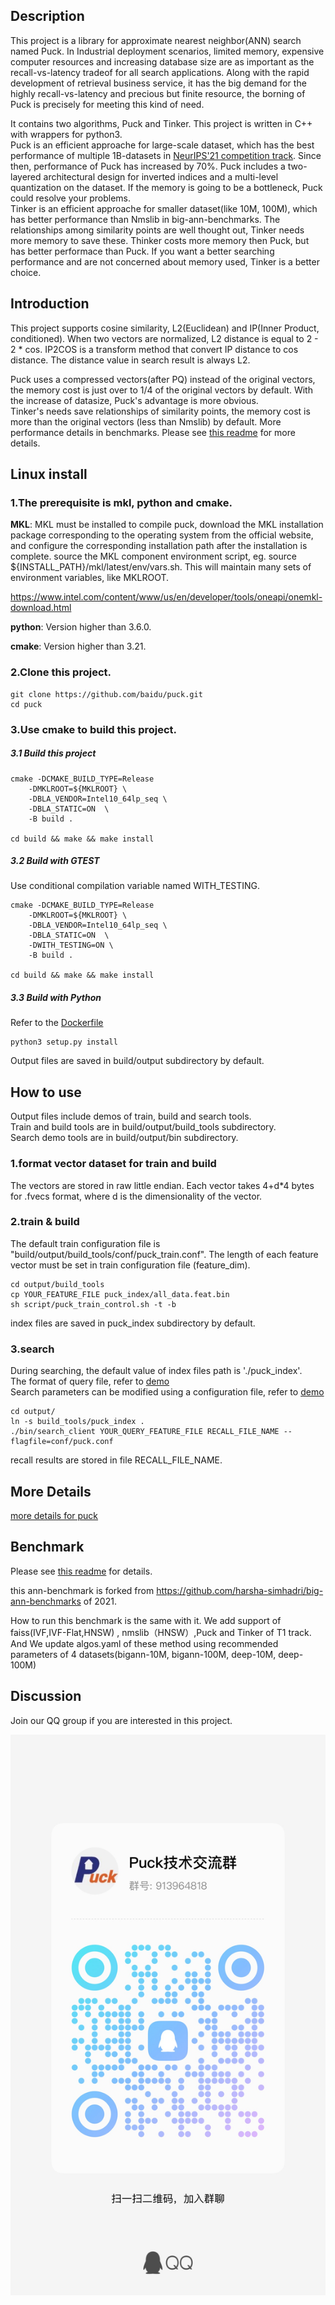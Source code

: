 ## Description
This project is a library for approximate nearest neighbor(ANN) search named Puck.
In Industrial deployment scenarios, limited memory, expensive computer resources and increasing database size are as important as the recall-vs-latency tradeof for all search applications.
Along with the rapid development of retrieval business service, it has the big demand for the highly recall-vs-latency and precious but finite resource, the borning of Puck is precisely for meeting this kind of need.

It contains two algorithms, Puck and Tinker. 
This project is written in C++ with wrappers for python3.  
Puck is an efficient approache for large-scale dataset, which has the best performance of multiple 1B-datasets in [NeurIPS'21 competition track](https://github.com/harsha-simhadri/big-ann-benchmarks/blob/main/neurips21/t1_t2/README.md#results-for-t1).
Since then, performance of Puck has increased by 70%. 
Puck includes a two-layered architectural design for inverted indices and a multi-level quantization on the dataset.
If the memory is going to be a bottleneck, Puck could resolve your problems.  
Tinker is an efficient approache for smaller dataset(like 10M, 100M), which has better performance than Nmslib in big-ann-benchmarks. 
The relationships among similarity points are well thought out, Tinker needs more memory to save these. Thinker costs more memory then Puck, but has better performace than Puck. If you want a better searching performance and are not concerned about memory used, Tinker is a better choice.

## Introduction

This project supports cosine similarity, L2(Euclidean) and IP(Inner Product, conditioned).
When two vectors are normalized, L2 distance is equal to 2 - 2 * cos.
IP2COS is a transform method that convert IP distance to cos distance.
The distance value in search result is always L2.  

Puck uses a compressed vectors(after PQ) instead of the original vectors, the memory cost is just over to 1/4 of the original vectors by default.
With the increase of datasize, Puck's advantage is more obvious.  
Tinker's needs save relationships of similarity points, the memory cost is more than the original vectors (less than Nmslib) by default.
More performance details in benchmarks. Please see [this readme](./ann-benchmarks/README.md) for more details.

## Linux install

### 1.The prerequisite is mkl, python and cmake.
**MKL**:  MKL must be installed to compile puck, download the MKL installation package corresponding to the operating system from the official website, and configure the corresponding installation path after the installation is complete.
source the MKL component environment script, eg. source ${INSTALL_PATH}/mkl/latest/env/vars.sh. This will maintain many sets of environment variables, like MKLROOT.

https://www.intel.com/content/www/us/en/developer/tools/oneapi/onemkl-download.html

**python**: Version higher than 3.6.0.

**cmake**:  Version higher than 3.21.
### 2.Clone this project.
````shell
git clone https://github.com/baidu/puck.git
cd puck
````

### 3.Use cmake to build this project.
##### 3.1 Build this project
````shell
cmake -DCMAKE_BUILD_TYPE=Release 
    -DMKLROOT=${MKLROOT} \
    -DBLA_VENDOR=Intel10_64lp_seq \
    -DBLA_STATIC=ON  \
    -B build .

cd build && make && make install
````
##### 3.2 Build with GTEST 
Use conditional compilation variable named WITH_TESTING.
````shell
cmake -DCMAKE_BUILD_TYPE=Release 
    -DMKLROOT=${MKLROOT} \
    -DBLA_VENDOR=Intel10_64lp_seq \
    -DBLA_STATIC=ON  \
    -DWITH_TESTING=ON \
    -B build .

cd build && make && make install
````

##### 3.3 Build with Python

Refer to the [Dockerfile](./ann-benchmarks/install/Dockerfile.puck_inmem)
````shell
python3 setup.py install 
````

Output files are saved in build/output subdirectory by default.

## How to use
Output files include demos of train, build and search tools.  
Train and build tools are in build/output/build_tools subdirectory.  
Search demo tools are in build/output/bin subdirectory.

### 1.format vector dataset for train and build
The vectors are stored in raw little endian.
Each vector takes 4+d*4 bytes for .fvecs format, where d is the dimensionality of the vector.

### 2.train & build
The default train configuration file is "build/output/build_tools/conf/puck_train.conf".
The length of each feature vector must be set in train configuration file (feature_dim).

````shell
cd output/build_tools
cp YOUR_FEATURE_FILE puck_index/all_data.feat.bin
sh script/puck_train_control.sh -t -b
````

index files are saved in puck_index subdirectory by default.

### 3.search
During searching, the default value of index files path is './puck_index'.  
The format of query file, refer to [demo](./tools/demo/init-feature-example)  
Search parameters can be modified using a configuration file, refer to [demo](./demo/conf/puck.conf )

````shell
cd output/
ln -s build_tools/puck_index .
./bin/search_client YOUR_QUERY_FEATURE_FILE RECALL_FILE_NAME --flagfile=conf/puck.conf
````

recall results are stored in file RECALL_FILE_NAME.

## More Details
[more details for puck](./docs/README.md)

## Benchmark
Please see [this readme](./ann-benchmarks/README.md) for details.

this ann-benchmark is forked from https://github.com/harsha-simhadri/big-ann-benchmarks of 2021.

How to run this benchmark is the same with it. We add support of faiss(IVF,IVF-Flat,HNSW) , nmslib（HNSW）,Puck and Tinker of T1 track. And We update algos.yaml of these method using recommended parameters of 4 datasets(bigann-10M, bigann-100M, deep-10M, deep-100M)

## Discussion
Join our QQ group if you are interested in this project.

![QQ Group](./docs/PuckQQGroup.jpeg)
